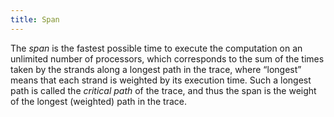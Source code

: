 ```yaml
---
title: Span
---
```


The *span* is the fastest possible time to execute the computation on an
unlimited number of processors, which corresponds to the sum of the times taken
by the strands along a longest path in the trace, where “longest” means that each
strand is weighted by its execution time. Such a longest path is called the *critical
path* of the trace, and thus the span is the weight of the longest (weighted) path
in the trace.